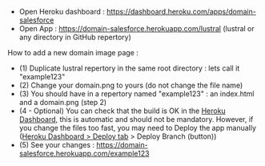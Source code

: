 - Open Heroku dashboard : https://dashboard.heroku.com/apps/domain-salesforce
- Open App : https://domain-salesforce.herokuapp.com/lustral (lustral or any directory in GitHub repertory)


How to add a new domain image page :
- (1) Duplicate lustral repertory in the same root directory : lets call it "example123"
- (2) Change your domain.png to yours (do not change the file name) 
- (3) You should have in a repertory named "example123" : an index.html and a domain.png (step 2)
- (4 - Optional) You can check that the build is OK in the [Heroku Dashboard](https://dashboard.heroku.com/apps/domain-salesforce), this is automatic and should not be mandatory. However, if you change the files too fast, you may need to Deploy the app manually ([Heroku Dashboard > Deploy tab](https://dashboard.heroku.com/apps/domain-salesforce/deploy/github) > Deploy Branch (button))
- (5) See your changes :  https://domain-salesforce.herokuapp.com/example123



